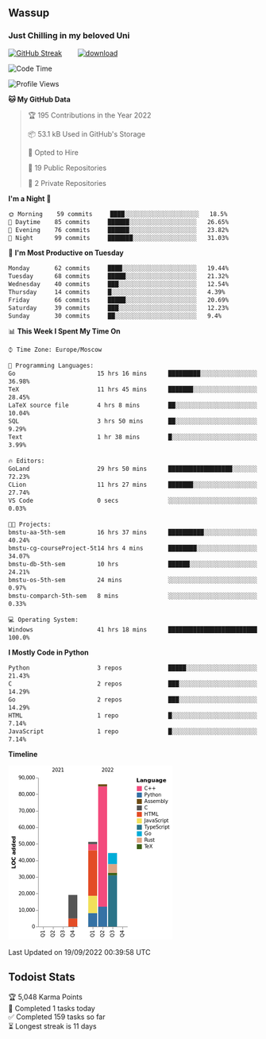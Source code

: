 ## Wassup 
### Just Chilling in my beloved Uni 

<!--
-->

[![GitHub Streak](http://github-readme-streak-stats.herokuapp.com?user=archeoss&theme=shades-of-purple&hide_border=true&date_format=j%20M%5B%20Y%5D)](https://git.io/streak-stats)&nbsp;&nbsp;&nbsp;&nbsp;&nbsp;&nbsp;&nbsp;&nbsp;[![download](https://user-images.githubusercontent.com/68448737/147796309-d8b65b1d-4dde-40d9-b03a-2b42aaa6cd43.jpeg)
](http://bmstu.ru/)

<!--START_SECTION:waka-->
![Code Time](http://img.shields.io/badge/Code%20Time-559%20hrs%2026%20mins-blue)

![Profile Views](http://img.shields.io/badge/Profile%20Views-2-blue)

**🐱 My GitHub Data** 

> 🏆 195 Contributions in the Year 2022
 > 
> 📦 53.1 kB Used in GitHub's Storage 
 > 
> 💼 Opted to Hire
 > 
> 📜 19 Public Repositories 
 > 
> 🔑 2 Private Repositories  
 > 
**I'm a Night 🦉** 

```text
🌞 Morning    59 commits     ████░░░░░░░░░░░░░░░░░░░░░   18.5% 
🌆 Daytime    85 commits     ██████░░░░░░░░░░░░░░░░░░░   26.65% 
🌃 Evening    76 commits     ██████░░░░░░░░░░░░░░░░░░░   23.82% 
🌙 Night      99 commits     ███████░░░░░░░░░░░░░░░░░░   31.03%

```
📅 **I'm Most Productive on Tuesday** 

```text
Monday       62 commits     ████░░░░░░░░░░░░░░░░░░░░░   19.44% 
Tuesday      68 commits     █████░░░░░░░░░░░░░░░░░░░░   21.32% 
Wednesday    40 commits     ███░░░░░░░░░░░░░░░░░░░░░░   12.54% 
Thursday     14 commits     █░░░░░░░░░░░░░░░░░░░░░░░░   4.39% 
Friday       66 commits     █████░░░░░░░░░░░░░░░░░░░░   20.69% 
Saturday     39 commits     ███░░░░░░░░░░░░░░░░░░░░░░   12.23% 
Sunday       30 commits     ██░░░░░░░░░░░░░░░░░░░░░░░   9.4%

```


📊 **This Week I Spent My Time On** 

```text
⌚︎ Time Zone: Europe/Moscow

💬 Programming Languages: 
Go                       15 hrs 16 mins      █████████░░░░░░░░░░░░░░░░   36.98% 
TeX                      11 hrs 45 mins      ███████░░░░░░░░░░░░░░░░░░   28.45% 
LaTeX source file        4 hrs 8 mins        ██░░░░░░░░░░░░░░░░░░░░░░░   10.04% 
SQL                      3 hrs 50 mins       ██░░░░░░░░░░░░░░░░░░░░░░░   9.29% 
Text                     1 hr 38 mins        █░░░░░░░░░░░░░░░░░░░░░░░░   3.99%

🔥 Editors: 
GoLand                   29 hrs 50 mins      ██████████████████░░░░░░░   72.23% 
CLion                    11 hrs 27 mins      ███████░░░░░░░░░░░░░░░░░░   27.74% 
VS Code                  0 secs              ░░░░░░░░░░░░░░░░░░░░░░░░░   0.03%

🐱‍💻 Projects: 
bmstu-aa-5th-sem         16 hrs 37 mins      ██████████░░░░░░░░░░░░░░░   40.24% 
bmstu-cg-courseProject-5t14 hrs 4 mins       ████████░░░░░░░░░░░░░░░░░   34.07% 
bmstu-db-5th-sem         10 hrs              ██████░░░░░░░░░░░░░░░░░░░   24.21% 
bmstu-os-5th-sem         24 mins             ░░░░░░░░░░░░░░░░░░░░░░░░░   0.97% 
bmstu-comparch-5th-sem   8 mins              ░░░░░░░░░░░░░░░░░░░░░░░░░   0.33%

💻 Operating System: 
Windows                  41 hrs 18 mins      █████████████████████████   100.0%

```

**I Mostly Code in Python** 

```text
Python                   3 repos             █████░░░░░░░░░░░░░░░░░░░░   21.43% 
C                        2 repos             ███░░░░░░░░░░░░░░░░░░░░░░   14.29% 
Go                       2 repos             ███░░░░░░░░░░░░░░░░░░░░░░   14.29% 
HTML                     1 repo              █░░░░░░░░░░░░░░░░░░░░░░░░   7.14% 
JavaScript               1 repo              █░░░░░░░░░░░░░░░░░░░░░░░░   7.14%

```


**Timeline**

![Chart not found](https://raw.githubusercontent.com/archeoss/archeoss/master/charts/bar_graph.png) 


 Last Updated on 19/09/2022 00:39:58 UTC
<!--END_SECTION:waka-->

## Todoist Stats

<!-- TODO-IST:START -->
🏆  5,048 Karma Points           
🌸  Completed 1 tasks today           
✅  Completed 159 tasks so far           
⏳  Longest streak is 11 days
<!-- TODO-IST:END -->
